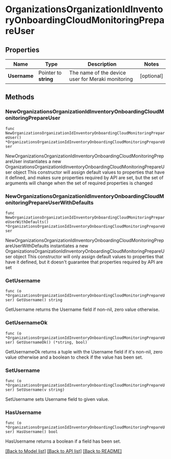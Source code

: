 # OrganizationsOrganizationIdInventoryOnboardingCloudMonitoringPrepareUser

## Properties

Name | Type | Description | Notes
------------ | ------------- | ------------- | -------------
**Username** | Pointer to **string** | The name of the device user for Meraki monitoring | [optional] 

## Methods

### NewOrganizationsOrganizationIdInventoryOnboardingCloudMonitoringPrepareUser

`func NewOrganizationsOrganizationIdInventoryOnboardingCloudMonitoringPrepareUser() *OrganizationsOrganizationIdInventoryOnboardingCloudMonitoringPrepareUser`

NewOrganizationsOrganizationIdInventoryOnboardingCloudMonitoringPrepareUser instantiates a new OrganizationsOrganizationIdInventoryOnboardingCloudMonitoringPrepareUser object
This constructor will assign default values to properties that have it defined,
and makes sure properties required by API are set, but the set of arguments
will change when the set of required properties is changed

### NewOrganizationsOrganizationIdInventoryOnboardingCloudMonitoringPrepareUserWithDefaults

`func NewOrganizationsOrganizationIdInventoryOnboardingCloudMonitoringPrepareUserWithDefaults() *OrganizationsOrganizationIdInventoryOnboardingCloudMonitoringPrepareUser`

NewOrganizationsOrganizationIdInventoryOnboardingCloudMonitoringPrepareUserWithDefaults instantiates a new OrganizationsOrganizationIdInventoryOnboardingCloudMonitoringPrepareUser object
This constructor will only assign default values to properties that have it defined,
but it doesn't guarantee that properties required by API are set

### GetUsername

`func (o *OrganizationsOrganizationIdInventoryOnboardingCloudMonitoringPrepareUser) GetUsername() string`

GetUsername returns the Username field if non-nil, zero value otherwise.

### GetUsernameOk

`func (o *OrganizationsOrganizationIdInventoryOnboardingCloudMonitoringPrepareUser) GetUsernameOk() (*string, bool)`

GetUsernameOk returns a tuple with the Username field if it's non-nil, zero value otherwise
and a boolean to check if the value has been set.

### SetUsername

`func (o *OrganizationsOrganizationIdInventoryOnboardingCloudMonitoringPrepareUser) SetUsername(v string)`

SetUsername sets Username field to given value.

### HasUsername

`func (o *OrganizationsOrganizationIdInventoryOnboardingCloudMonitoringPrepareUser) HasUsername() bool`

HasUsername returns a boolean if a field has been set.


[[Back to Model list]](../README.md#documentation-for-models) [[Back to API list]](../README.md#documentation-for-api-endpoints) [[Back to README]](../README.md)


